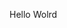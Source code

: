 Hello Wolrd
































































































































































































































































































































































































































































































































































































































































































































































































































































































































































































































































































































































































































































































































































































































































































































































































































































































































































































































































































































































































